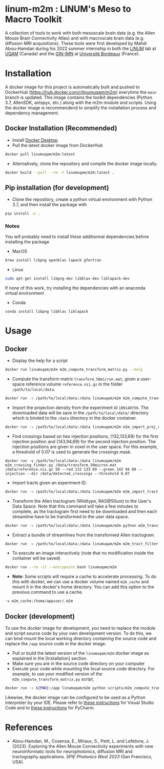 # linum-m2m : LINUM's Meso to Macro Toolkit
A collection of tools to work with both mesoscale brain data (e.g. the Allen Mouse Brain Connectivity Atlas) and with macroscale brain data (e.g. diffusion MRI acquisitions). These tools were first developed by Mahdi Abou-Hamdan during his 2022 summer internship in both the [LINUM](https://linum.info.uqam.ca) lab at [UQAM](https://uqam.ca/) (Canada) and the [GIN-IMN](https://www.gin.cnrs.fr/fr/) at [Université Bordeaux](https://www.u-bordeaux.fr/) (France).

# Installation

A docker image for this project is automatically built and pushed to DockerHub (https://hub.docker.com/r/linumuqam/m2m) everytime the `main` branch is updated. This image contains the toolkit dependencies (Python 3.7, AllenSDK, antspyx, etc.) along with the m2m module and scripts. Using the docker image is recommendend to simplify the installation process and dependency management.

## Docker Installation (Recommended)
* Install [Docker Desktop](https://www.docker.com/get-started/)
* Pull the latest docker image from DockerHub
```bash
docker pull linumuqam/m2m:latest
```

* Alternatively, clone the repository and compile the docker image locally.
```bash
docker build --pull --rm -t linumuqam/m2m:latest .
```

## Pip installation (for development)

* Clone the repository, create a python virtual environment with Python 3.7, and then install the package with
```bash
pip install -e .
```

### Notes
You will probably need to install these additionnal dependencies before installing the package
* MacOS
```bash
brew install libpng openblas lapack gfortran
```

* Linux

```bash
sudo apt-get install libpng-dev libblas-dev liblapack-dev
```

If none of this work, try installing the dependencies with an anaconda virtual environment
* Conda
```
conda install libpng libblas liblapack
```

# Usage

## Docker
* Display the help for a script
```bash
docker run linumuqam/m2m m2m_compute_transform_matrix.py --help
```

* Compute the transform matrix `transform_50micron.mat`, given a user-space reference volume `reference.nii.gz` in the folder `/path/to/local/data`.
```bash
docker run -v /path/to/local/data:/data linumuqam/m2m m2m_compute_transform_matrix.py /data/reference.nii.gz /data/transform_50micron.mat 50
```
* Import the projection density from the experiment id `100140756`. The downloaded data will be save in the `/path/to/local/data/` directory which is binded to the `/data` directory in the docker container.

```bash
docker run -v /path/to/local/data:/data linumuqam/m2m m2m_import_proj_density.py 100140756 /data/reference.nii.gz /data/transform_50micron.mat 50 -d /data
```

* Find crossings based on two injection positions, (132,133,69) for the first injection position and (143,94,69) for the second injection position. The injection positions are given in voxel in the user space. For this example, a threshold of 0.07 is used to generate the crossings mask.

```
docker run -v /path/to/local/data:/data linumuqam/m2m m2m_crossing_finder.py /data/transform_50micron.mat /data/reference.nii.gz 50 --red 132 133 69 --green 143 94 69 --injection --dir /data/detected_crossings --threshold 0.07
```

* Import tracts given an experiment ID.

```bash
docker run -v /path/to/local/data:/data linumuqam/m2m m2m_import_tract.py /data/output_tracts_100140756.trk /data/transform_50micron.mat /data/reference.nii.gz 50 --ids 100140756
```

* Transform the Allen tractogram (Wildtype, RAS@50um) to the User's Data Space. Note that this command will take a few minutes to complete, as the tractogram first need to be downloaded and then each streamline have to be transformed to the user data space.
```bash
docker run -v /path/to/local/data:/data linumuqam/m2m python m2m_transform_tractogram.py /data/transformed_tractogram.trk /data/transform_50micron.mat /data/reference.nii.gz
```

* Extract a bundle of streamlines from the transformed Allen tractogram.
```bash
docker run -v /path/to/local/data:/data linumuqam/m2m m2m_tract_filter.py /data/input_tractogram.trk /data/output.trk /data/reference.nii.gz --file_mat /data/transform_50micron.mat --sphere --center 132 133 69 --radius 2
```

* To execute an image interactively (note that no modification inside the container will be saved)
```bash
docker run --rm -it --entrypoint bash linumuqam/m2m
```

* **Note**: Some scripts will require a cache to accelerate processing. To do this with docker, we can use a docker volume named `m2m_cache` and mount it in the docker's home directory. You can add this option to the previous command to use a cache.
```bash
-v m2m_cache:/home/appuser/.m2m 
```

## **Docker (development)**
To use the docker image for development, you need to replace the module and script source code by your own development version. To do this, we can bind mount the local working directory containing the source code and replace the `/app` source code in the docker image.

* Pull or build the latest version of the `linumuqam/m2m` docker image as explained in the [Installation] section.
* Make sure you are in the source code directory on your computer
* Execute your code while mounting the local source code directory. For example, to use your modified version of the `m2m_compute_transform_matrix.py` script,

```bash
docker run -v ${PWD}:/app linumuqam/m2m python scripts/m2m_compute_transform_matrix.py --help
```

Likewise, the docker image can be configured to be used as a Python interpreter by your IDE. Please refer to [these instructions](https://code.visualstudio.com/docs/containers/quickstart-python) for Visual Studio Code and to [these instructions](https://www.jetbrains.com/help/pycharm/using-docker-as-a-remote-interpreter.html) for PyCharm. 

# References

* Abou-Hamdan, M., Cosenza, E., Miraux, S., Petit, L. and Lefebvre, J. (2023). Exploring the Allen Mouse Connectivity experiments with new neuroinformatic tools for neurophotonics, diffusion MRI and tractography applications. _SPIE Photonics West 2023_ (San Francisco, USA).


